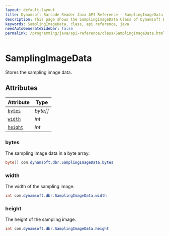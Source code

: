 ```yaml
---
layout: default-layout
title: Dynamsoft Barcode Reader Java API Reference - SamplingImageData Class
description: This page shows the SamplingImageData Class of Dynamsoft Barcode Reader for Java SDK API Reference.
keywords: SamplingImageData, class, api reference, java
needAutoGenerateSidebar: false
permalink: /programming/java/api-reference/class/SamplingImageData.html
---
```



# SamplingImageData
Stores the sampling image data.
  

## Attributes
  
| Attribute | Type |
|---------- | ---- |
| [`bytes`](#bytes) | *byte\[\]* |
| [`width`](#width) | *int* |
| [`height`](#height) | *int* |


### bytes
The sampling image data in a byte array.
```java
byte[] com.dynamsoft.dbr.SamplingImageData.bytes
```

### width
The width of the sampling image.
```java
int com.dynamsoft.dbr.SamplingImageData.width
```

### height
The height of the sampling image.
```java
int com.dynamsoft.dbr.SamplingImageData.height
```
